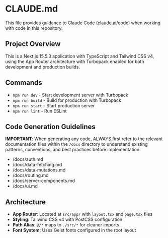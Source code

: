# CLAUDE.md

This file provides guidance to Claude Code (claude.ai/code) when working with code in this repository.

## Project Overview

This is a Next.js 15.5.3 application with TypeScript and Tailwind CSS v4, using the App Router architecture with Turbopack enabled for both development and production builds.

## Commands

- `npm run dev` - Start development server with Turbopack
- `npm run build` - Build for production with Turbopack
- `npm run start` - Start production server
- `npm run lint` - Run ESLint

## Code Generation Guidelines

**IMPORTANT**: When generating any code, ALWAYS first refer to the relevant documentation files within the `/docs` directory to understand existing patterns, conventions, and best practices before implementation:

- /docs/auth.md
- /docs/data-fetching.md
- /docs/data-mutations.md
- /docs/routing.md
- /docs/server-components.md
- /docs/ui.md

## Architecture

- **App Router**: Located at `src/app/` with `layout.tsx` and `page.tsx` files
- **Styling**: Tailwind CSS v4 with PostCSS configuration
- **Path Alias**: `@/*` maps to `./src/*` for cleaner imports
- **Font System**: Uses Geist fonts configured in the root layout
